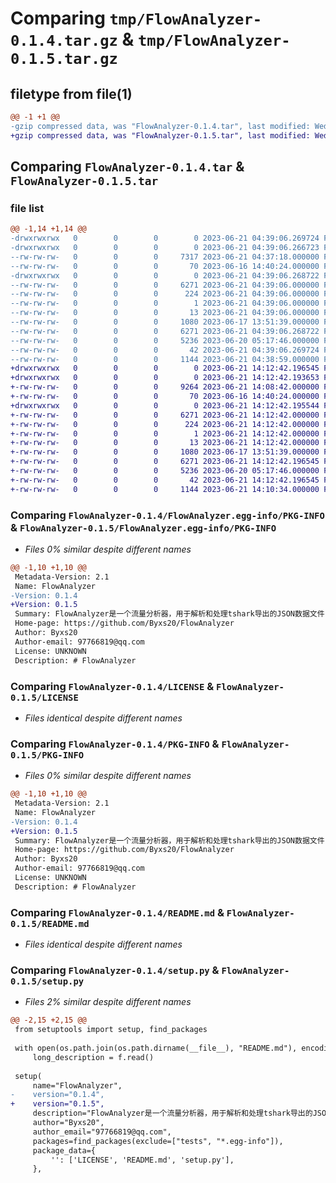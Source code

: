# Comparing `tmp/FlowAnalyzer-0.1.4.tar.gz` & `tmp/FlowAnalyzer-0.1.5.tar.gz`

## filetype from file(1)

```diff
@@ -1 +1 @@
-gzip compressed data, was "FlowAnalyzer-0.1.4.tar", last modified: Wed Jun 21 04:39:06 2023, max compression
+gzip compressed data, was "FlowAnalyzer-0.1.5.tar", last modified: Wed Jun 21 14:12:42 2023, max compression
```

## Comparing `FlowAnalyzer-0.1.4.tar` & `FlowAnalyzer-0.1.5.tar`

### file list

```diff
@@ -1,14 +1,14 @@
-drwxrwxrwx   0        0        0        0 2023-06-21 04:39:06.269724 FlowAnalyzer-0.1.4/
-drwxrwxrwx   0        0        0        0 2023-06-21 04:39:06.266723 FlowAnalyzer-0.1.4/FlowAnalyzer/
--rw-rw-rw-   0        0        0     7317 2023-06-21 04:37:18.000000 FlowAnalyzer-0.1.4/FlowAnalyzer/FlowAnalyzer.py
--rw-rw-rw-   0        0        0       70 2023-06-16 14:40:24.000000 FlowAnalyzer-0.1.4/FlowAnalyzer/__init__.py
-drwxrwxrwx   0        0        0        0 2023-06-21 04:39:06.268722 FlowAnalyzer-0.1.4/FlowAnalyzer.egg-info/
--rw-rw-rw-   0        0        0     6271 2023-06-21 04:39:06.000000 FlowAnalyzer-0.1.4/FlowAnalyzer.egg-info/PKG-INFO
--rw-rw-rw-   0        0        0      224 2023-06-21 04:39:06.000000 FlowAnalyzer-0.1.4/FlowAnalyzer.egg-info/SOURCES.txt
--rw-rw-rw-   0        0        0        1 2023-06-21 04:39:06.000000 FlowAnalyzer-0.1.4/FlowAnalyzer.egg-info/dependency_links.txt
--rw-rw-rw-   0        0        0       13 2023-06-21 04:39:06.000000 FlowAnalyzer-0.1.4/FlowAnalyzer.egg-info/top_level.txt
--rw-rw-rw-   0        0        0     1080 2023-06-17 13:51:39.000000 FlowAnalyzer-0.1.4/LICENSE
--rw-rw-rw-   0        0        0     6271 2023-06-21 04:39:06.268722 FlowAnalyzer-0.1.4/PKG-INFO
--rw-rw-rw-   0        0        0     5236 2023-06-20 05:17:46.000000 FlowAnalyzer-0.1.4/README.md
--rw-rw-rw-   0        0        0       42 2023-06-21 04:39:06.269724 FlowAnalyzer-0.1.4/setup.cfg
--rw-rw-rw-   0        0        0     1144 2023-06-21 04:38:59.000000 FlowAnalyzer-0.1.4/setup.py
+drwxrwxrwx   0        0        0        0 2023-06-21 14:12:42.196545 FlowAnalyzer-0.1.5/
+drwxrwxrwx   0        0        0        0 2023-06-21 14:12:42.193653 FlowAnalyzer-0.1.5/FlowAnalyzer/
+-rw-rw-rw-   0        0        0     9264 2023-06-21 14:08:42.000000 FlowAnalyzer-0.1.5/FlowAnalyzer/FlowAnalyzer.py
+-rw-rw-rw-   0        0        0       70 2023-06-16 14:40:24.000000 FlowAnalyzer-0.1.5/FlowAnalyzer/__init__.py
+drwxrwxrwx   0        0        0        0 2023-06-21 14:12:42.195544 FlowAnalyzer-0.1.5/FlowAnalyzer.egg-info/
+-rw-rw-rw-   0        0        0     6271 2023-06-21 14:12:42.000000 FlowAnalyzer-0.1.5/FlowAnalyzer.egg-info/PKG-INFO
+-rw-rw-rw-   0        0        0      224 2023-06-21 14:12:42.000000 FlowAnalyzer-0.1.5/FlowAnalyzer.egg-info/SOURCES.txt
+-rw-rw-rw-   0        0        0        1 2023-06-21 14:12:42.000000 FlowAnalyzer-0.1.5/FlowAnalyzer.egg-info/dependency_links.txt
+-rw-rw-rw-   0        0        0       13 2023-06-21 14:12:42.000000 FlowAnalyzer-0.1.5/FlowAnalyzer.egg-info/top_level.txt
+-rw-rw-rw-   0        0        0     1080 2023-06-17 13:51:39.000000 FlowAnalyzer-0.1.5/LICENSE
+-rw-rw-rw-   0        0        0     6271 2023-06-21 14:12:42.196545 FlowAnalyzer-0.1.5/PKG-INFO
+-rw-rw-rw-   0        0        0     5236 2023-06-20 05:17:46.000000 FlowAnalyzer-0.1.5/README.md
+-rw-rw-rw-   0        0        0       42 2023-06-21 14:12:42.196545 FlowAnalyzer-0.1.5/setup.cfg
+-rw-rw-rw-   0        0        0     1144 2023-06-21 14:10:34.000000 FlowAnalyzer-0.1.5/setup.py
```

### Comparing `FlowAnalyzer-0.1.4/FlowAnalyzer.egg-info/PKG-INFO` & `FlowAnalyzer-0.1.5/FlowAnalyzer.egg-info/PKG-INFO`

 * *Files 0% similar despite different names*

```diff
@@ -1,10 +1,10 @@
 Metadata-Version: 2.1
 Name: FlowAnalyzer
-Version: 0.1.4
+Version: 0.1.5
 Summary: FlowAnalyzer是一个流量分析器，用于解析和处理tshark导出的JSON数据文件
 Home-page: https://github.com/Byxs20/FlowAnalyzer
 Author: Byxs20
 Author-email: 97766819@qq.com
 License: UNKNOWN
 Description: # FlowAnalyzer
```

### Comparing `FlowAnalyzer-0.1.4/LICENSE` & `FlowAnalyzer-0.1.5/LICENSE`

 * *Files identical despite different names*

### Comparing `FlowAnalyzer-0.1.4/PKG-INFO` & `FlowAnalyzer-0.1.5/PKG-INFO`

 * *Files 0% similar despite different names*

```diff
@@ -1,10 +1,10 @@
 Metadata-Version: 2.1
 Name: FlowAnalyzer
-Version: 0.1.4
+Version: 0.1.5
 Summary: FlowAnalyzer是一个流量分析器，用于解析和处理tshark导出的JSON数据文件
 Home-page: https://github.com/Byxs20/FlowAnalyzer
 Author: Byxs20
 Author-email: 97766819@qq.com
 License: UNKNOWN
 Description: # FlowAnalyzer
```

### Comparing `FlowAnalyzer-0.1.4/README.md` & `FlowAnalyzer-0.1.5/README.md`

 * *Files identical despite different names*

### Comparing `FlowAnalyzer-0.1.4/setup.py` & `FlowAnalyzer-0.1.5/setup.py`

 * *Files 2% similar despite different names*

```diff
@@ -2,15 +2,15 @@
 from setuptools import setup, find_packages
 
 with open(os.path.join(os.path.dirname(__file__), "README.md"), encoding="utf-8") as f:
     long_description = f.read()
 
 setup(
     name="FlowAnalyzer",
-    version="0.1.4",
+    version="0.1.5",
     description="FlowAnalyzer是一个流量分析器，用于解析和处理tshark导出的JSON数据文件",
     author="Byxs20",
     author_email="97766819@qq.com",
     packages=find_packages(exclude=["tests", "*.egg-info"]),
     package_data={
         '': ['LICENSE', 'README.md', 'setup.py'],
     },
```


